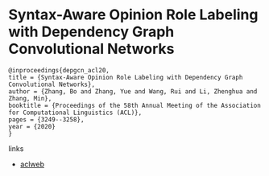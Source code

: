 # Syntax-Aware Opinion Role Labeling with Dependency Graph Convolutional Networks

```
@inproceedings{depgcn_acl20,
title = {Syntax-Aware Opinion Role Labeling with Dependency Graph Convolutional Networks},
author = {Zhang, Bo and Zhang, Yue and Wang, Rui and Li, Zhenghua and Zhang, Min},
booktitle = {Proceedings of the 58th Annual Meeting of the Association for Computational Linguistics (ACL)},
pages = {3249--3258},
year = {2020}
}
```

links
- [aclweb](https://www.aclweb.org/anthology/2020.acl-main.297/)
